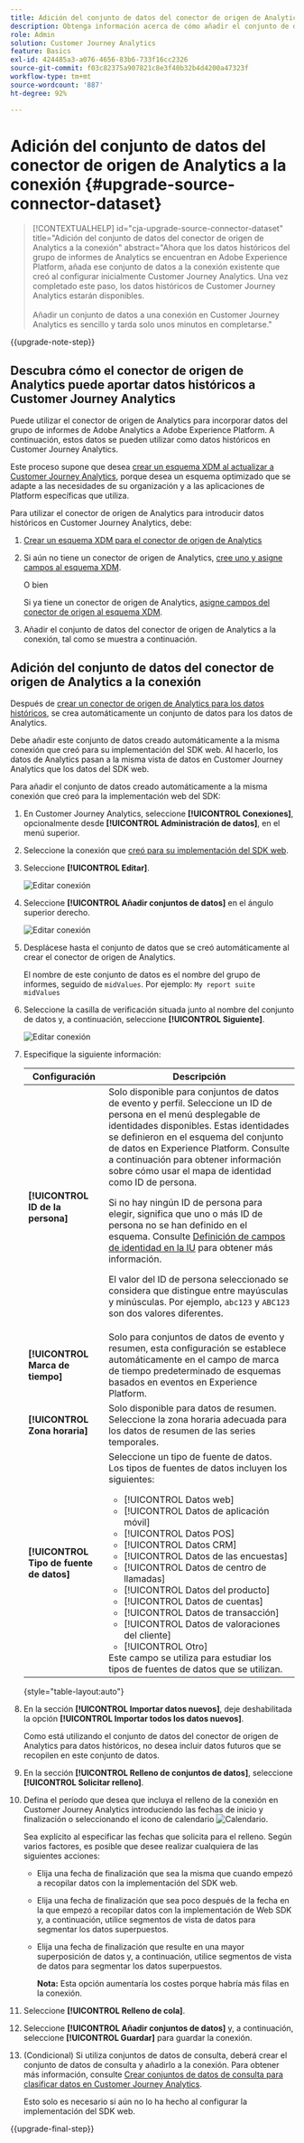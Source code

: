 ```yaml
---
title: Adición del conjunto de datos del conector de origen de Analytics a la conexión
description: Obtenga información acerca de cómo añadir el conjunto de datos del conector de origen de Analytics a la conexión
role: Admin
solution: Customer Journey Analytics
feature: Basics
exl-id: 424485a3-a076-4656-83b6-733f16cc2326
source-git-commit: f03c82375a907821c8e3f40b32b4d4200a47323f
workflow-type: tm+mt
source-wordcount: '887'
ht-degree: 92%

---
```


# Adición del conjunto de datos del conector de origen de Analytics a la conexión {#upgrade-source-connector-dataset}

<!-- markdownlint-disable MD034 -->

>[!CONTEXTUALHELP]
>id="cja-upgrade-source-connector-dataset"
>title="Adición del conjunto de datos del conector de origen de Analytics a la conexión"
>abstract="Ahora que los datos históricos del grupo de informes de Analytics se encuentran en Adobe Experience Platform, añada ese conjunto de datos a la conexión existente que creó al configurar inicialmente Customer Journey Analytics. Una vez completado este paso, los datos históricos de Customer Journey Analytics estarán disponibles.<br><br>Añadir un conjunto de datos a una conexión en Customer Journey Analytics es sencillo y tarda solo unos minutos en completarse."

<!-- markdownlint-enable MD034 -->

{{upgrade-note-step}}

## Descubra cómo el conector de origen de Analytics puede aportar datos históricos a Customer Journey Analytics

Puede utilizar el conector de origen de Analytics para incorporar datos del grupo de informes de Adobe Analytics a Adobe Experience Platform. A continuación, estos datos se pueden utilizar como datos históricos en Customer Journey Analytics.

Este proceso supone que desea [crear un esquema XDM al actualizar a Customer Journey Analytics](/help/getting-started/cja-upgrade/cja-upgrade-schema-create.md), porque desea un esquema optimizado que se adapte a las necesidades de su organización y a las aplicaciones de Platform específicas que utiliza.

Para utilizar el conector de origen de Analytics para introducir datos históricos en Customer Journey Analytics, debe:

1. [Crear un esquema XDM para el conector de origen de Analytics](/help/getting-started/cja-upgrade/cja-upgrade-source-connector-schema.md)

1. Si aún no tiene un conector de origen de Analytics, [cree uno y asigne campos al esquema XDM](/help/getting-started/cja-upgrade/cja-upgrade-source-connector.md).

   O bien

   Si ya tiene un conector de origen de Analytics, [asigne campos del conector de origen al esquema XDM](/help/getting-started/cja-upgrade/cja-upgrade-from-source-connector.md).

1. Añadir el conjunto de datos del conector de origen de Analytics a la conexión, tal como se muestra a continuación.

## Adición del conjunto de datos del conector de origen de Analytics a la conexión

Después de [crear un conector de origen de Analytics para los datos históricos](/help/getting-started/cja-upgrade/cja-upgrade-source-connector.md), se crea automáticamente un conjunto de datos para los datos de Analytics.

Debe añadir este conjunto de datos creado automáticamente a la misma conexión que creó para su implementación del SDK web. Al hacerlo, los datos de Analytics pasan a la misma vista de datos en Customer Journey Analytics que los datos del SDK web.

Para añadir el conjunto de datos creado automáticamente a la misma conexión que creó para la implementación web del SDK:

1. En Customer Journey Analytics, seleccione **[!UICONTROL Conexiones]**, opcionalmente desde **[!UICONTROL Administración de datos]**, en el menú superior.

1. Seleccione la conexión que [creó para su implementación del SDK web](/help/getting-started/cja-upgrade/cja-upgrade-connection.md).

1. Seleccione **[!UICONTROL Editar]**.

   ![Editar conexión](assets/connection-add-dataset.png)

1. Seleccione **[!UICONTROL Añadir conjuntos de datos]** en el ángulo superior derecho.

   ![Editar conexión](assets/connection-add-dateset2.png)

1. Desplácese hasta el conjunto de datos que se creó automáticamente al crear el conector de origen de Analytics.

   El nombre de este conjunto de datos es el nombre del grupo de informes, seguido de `midValues`. Por ejemplo: `My report suite midValues`

1. Seleccione la casilla de verificación situada junto al nombre del conjunto de datos y, a continuación, seleccione **[!UICONTROL Siguiente]**.

   ![Editar conexión](assets/connection-add-dataset3.png)

1. Especifique la siguiente información:

   <!-- Copied from help/connections/create-connection.md. Should we single source? -->

   | Configuración | Descripción |
   | --- | --- |
   | **[!UICONTROL ID de la persona]** | Solo disponible para conjuntos de datos de evento y perfil. Seleccione un ID de persona en el menú desplegable de identidades disponibles. Estas identidades se definieron en el esquema del conjunto de datos en Experience Platform. Consulte a continuación para obtener información sobre cómo usar el mapa de identidad como ID de persona.<p>Si no hay ningún ID de persona para elegir, significa que uno o más ID de persona no se han definido en el esquema. Consulte [Definición de campos de identidad en la IU](https://experienceleague.adobe.com/es/docs/experience-platform/xdm/ui/fields/identity) para obtener más información. <p>El valor del ID de persona seleccionado se considera que distingue entre mayúsculas y minúsculas. Por ejemplo, `abc123` y `ABC123` son dos valores diferentes. |
   | **[!UICONTROL Marca de tiempo]** | Solo para conjuntos de datos de evento y resumen, esta configuración se establece automáticamente en el campo de marca de tiempo predeterminado de esquemas basados en eventos en Experience Platform. |
   | **[!UICONTROL Zona horaria]** | Solo disponible para datos de resumen. Seleccione la zona horaria adecuada para los datos de resumen de las series temporales. |
   | **[!UICONTROL Tipo de fuente de datos]** | Seleccione un tipo de fuente de datos. <br/>Los tipos de fuentes de datos incluyen los siguientes: <ul><li>[!UICONTROL Datos web]</li><li>[!UICONTROL Datos de aplicación móvil]</li><li>[!UICONTROL Datos POS]</li><li>[!UICONTROL Datos CRM]</li><li>[!UICONTROL Datos de las encuestas]</li><li>[!UICONTROL Datos de centro de llamadas]</li><li>[!UICONTROL Datos del producto]</li><li> [!UICONTROL Datos de cuentas]</li><li> [!UICONTROL Datos de transacción]</li><li>[!UICONTROL Datos de valoraciones del cliente]</li><li> [!UICONTROL Otro]</li></ul>Este campo se utiliza para estudiar los tipos de fuentes de datos que se utilizan. |

   {style="table-layout:auto"}

1. En la sección **[!UICONTROL Importar datos nuevos]**, deje deshabilitada la opción **[!UICONTROL Importar todos los datos nuevos]**.

   Como está utilizando el conjunto de datos del conector de origen de Analytics para datos históricos, no desea incluir datos futuros que se recopilen en este conjunto de datos.

1. En la sección **[!UICONTROL Relleno de conjuntos de datos]**, seleccione **[!UICONTROL Solicitar relleno]**.

1. Defina el período que desea que incluya el relleno de la conexión en Customer Journey Analytics introduciendo las fechas de inicio y finalización o seleccionando el icono de calendario ![Calendario](https://spectrum.adobe.com/static/icons/workflow_18/Smock_Calendar_18_N.svg).

   Sea explícito al especificar las fechas que solicita para el relleno. Según varios factores, es posible que desee realizar cualquiera de las siguientes acciones:

   * Elija una fecha de finalización que sea la misma que cuando empezó a recopilar datos con la implementación del SDK web.

   * Elija una fecha de finalización que sea poco después de la fecha en la que empezó a recopilar datos con la implementación de Web SDK y, a continuación, utilice segmentos de vista de datos para segmentar los datos superpuestos.

   * Elija una fecha de finalización que resulte en una mayor superposición de datos y, a continuación, utilice segmentos de vista de datos para segmentar los datos superpuestos.

     **Nota:** Esta opción aumentaría los costes porque habría más filas en la conexión.

   <!-- Include any of the following?  Make sure you're explicit as to the dates you request backfill to. You want to request it to the date that you start gathering data with your Web SDK implementation. Also possibly include segments for any overlapping date. So you could request everything and then use a segment to exclude data that you don't want. That way if you need to move up the date, then you could change the date in the segment. Downside would be that you might pay for double rows.  When they do that, they're going to see all schema fields from both their custom schema and their Analytics schema. So they'll need to be cognizant to select the right fields, and never select any Analytics fields, because they will be mapped as part of the source connector. Never select any Analytics field group fields because they'll be mapped.  -->

1. Seleccione **[!UICONTROL Relleno de cola]**.

1. Seleccione **[!UICONTROL Añadir conjuntos de datos]** y, a continuación, seleccione **[!UICONTROL Guardar]** para guardar la conexión.

1. (Condicional) Si utiliza conjuntos de datos de consulta, deberá crear el conjunto de datos de consulta y añadirlo a la conexión. Para obtener más información, consulte [Crear conjuntos de datos de consulta para clasificar datos en Customer Journey Analytics](/help/getting-started/cja-upgrade/cja-upgrade-dataset-lookup.md).

   Esto solo es necesario si aún no lo ha hecho al configurar la implementación del SDK web.

{{upgrade-final-step}}
